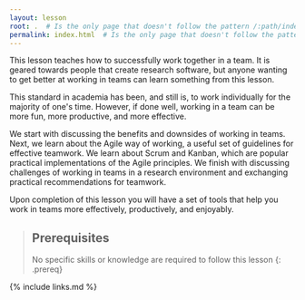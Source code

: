 ```yaml
---
layout: lesson
root: .  # Is the only page that doesn't follow the pattern /:path/index.html
permalink: index.html  # Is the only page that doesn't follow the pattern /:path/index.html
---
```


This lesson teaches how to successfully work together in a team.
It is geared towards people that create research software,
but anyone wanting to get better at working in teams can learn something from this lesson.

This standard in academia has been, and still is,
to work individually for the majority of one's time.
However, if done well, working in a team can be
more fun, more productive, and more effective.

We start with discussing the benefits and downsides of working in teams.
Next, we learn about the Agile way of working, a useful set of guidelines for effective teamwork.
We learn about Scrum and Kanban, which are popular practical implementations of the Agile principles.
We finish with discussing challenges of working in teams in a research environment and
exchanging practical recommendations for teamwork.

Upon completion of this lesson you will have a set of tools that help you
work in teams more effectively, productively, and enjoyably.

> ## Prerequisites
>
> No specific skills or knowledge are required to follow this lesson
{: .prereq}

{% include links.md %}
